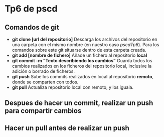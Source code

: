 # Tp6 de pscd

## Comandos de git
* **git clone [url del repositorio]**
  Descarga los archivos del repositorio en una carpeta con el mismo nombre
  (en nuestro caso *pscdTp6*). 
  Para los comandos sobre este git situarse dentro de esta carpeta creada.
* **git add [nombre de fichero]**
  Añade un fichero al repositorio **local** 
* **git commit -m "Texto describiendo los cambios"**
  Guarda todos los cambios realizados en los ficheros del repositorio local,
  inclusive la adición o borrado de ficheros.
* **git push**
  Sube los commits realizados en local al repositorio **remoto**, donde se comparten con todos.
* **git pull**
  Actualiza repositorio local con remoto, y los iguala.

## Despues de hacer un commit, realizar un push para compartir cambios
## Hacer un pull antes de realizar un push
